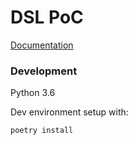 # DSL PoC

[Documentation](https://garuda-dq.atlassian.net/wiki/spaces/CONCEPTS/pages/4947983/DSL)

### Development

Python 3.6

Dev environment setup with:

```
poetry install
```

